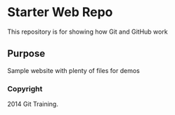 # Starter Web Repo

This repository is for showing how Git and GitHub work

## Purpose

Sample website with plenty of files for demos

### Copyright

2014 Git Training.